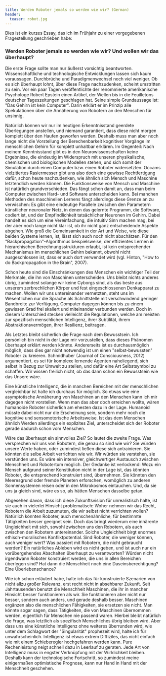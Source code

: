 ```yaml
---
title: Werden Roboter jemals so werden wie wir? (German)
header:
  teaser: robot.jpg
---
```


Dies ist ein kurzes Essay, das ich im Frühjahr zu einer vorgegebenen Fragestellung geschrieben habe:

### Werden Roboter jemals so werden wie wir? Und wollen wir das überhaupt?

Die erste Frage sollte man nur äußerst vorsichtig beantworten. Wissenschaftliche und technologische Entwicklungen lassen sich kaum voraussagen. Durchbrüche und Paradigmenwechsel noch viel weniger. Ob es sich überhaupt lohnt, über diese Frage nachzudenken, scheint umstritten zu sein. Vor ein paar Tagen veröffentlichte der renommierte amerikanische Psychologe Robert Epstein einen Artikel, der Wellen bis in die Feuilletons deutscher Tageszeitungen geschlagen hat. Seine simple Grundaussage ist: "Das Gehirn ist kein Computer". Darin erklärt er im Prinzip alle Spekulationen über die Annäherung von Robotern an den Menschen für unsinnig.

Natürlich können wir nur im heutigen Erkenntnisstand geerdete Überlegungen anstellen, und niemand garantiert, dass diese nicht morgen komplett über den Haufen geworfen werden. Deshalb muss man aber noch lange nicht die Vorstellung der Berechenbarkeit kognitiver Vorgänge im menschlichen Gehirn für komplett unhaltbar erklären. Im Gegenteil: Nach meinem Kenntnisstand gibt es in den Neurowissenschaften keine Ergebnisse, die eindeutig im Widerspruch mit unseren physikalische, chemischen und biologischen Modellen stehen, und sich somit der Simulation durch einen Computer bzw. einen Roboter widersetzten. Occams vielzitiertes Rasiermesser gibt uns also doch eine gewisse Rechtfertigung dafür, schon heute nachzudenken, wie ähnlich sich Mensch und Maschine letztendlich werden können.
Die Funktionsweise von Mensch und Maschine ist natürlich grundverschieden. Das fängt schon damit an, dass man beim Computer zwischen Hard- und Software unterscheiden kann. Bei manchen Methoden des maschinellen Lernens fängt allerdings diese Grenze an zu verwischen: Es gibt eine eindeutige Parallele zwischen den Parametern künstlicher neuronaler Netz, in denen das gelernte Programm, die Software, codiert ist, und der Empfindlichkeit tatsächlicher Neuronen im Gehirn. Dabei handelt es sich um eine Vereinfachung, die intuitiv Sinn machen mag, bei der aber noch lange nicht klar ist, ob ihr nicht ganz entscheidende Aspekte abgehen. Wie groß die Gemeinsamkeit in der Art und Weise, wie diese beiden Systeme lernen, ist, lässt sich auch noch nicht abschätzen. Für den "Backpropagation"-Algorithmus beispielsweise, der effizientes Lernen in hierarchischen Berechnungsstrukturen erlaubt, ist kein entsprechender Mechanismus im menschlichen Gehirn bekannt, obwohl nicht ausgeschlossen ist, dass er auch dort verwendet wird (vgl. Hinton, "How to do Backpropagation in the Brain", 2007).

Schon heute sind die Einschränkungen des Menschen ein wichtiger Teil der Merkmale, die ihn von Maschinen unterscheiden. Uns bleibt nichts anderes übrig, zumindest solange wir keine Cyborgs sind, als das beste aus unserem zerbrechlichen Körper und fest eingeschlossenen Denkapparat zu machen. Wollen wir uns untereinander vernetzten, steht uns im Wesentlichen nur die Sprache als Schnittstelle mit verschwindend geringer Bandbreite zur Verfügung. Computer dagegen können bis zu einem gewissen Grad frei skaliert und miteinander verbunden werden. Doch in diesem Unterschied stecken vielleicht die Regulationen, welche am meisten zur spezifisch menschlichen Intelligenz, ihrer Subtilität, ihrem Abstraktionsvermögen, ihrer Resilienz, beitragen.

Als Letztes bleibt sicherlich die Frage nach dem Bewusstsein. Ich persönlich bin nicht in der Lage mir vorzustellen, dass dieses Phänomen überhaupt erklärt werden könnte. Andererseits ist es durchausmöglich möglich, dass dies gar nicht notwendig ist um einen "selbst-bewussten" Roboter zu kreieren. Schmidhuber (Journal of Consciousness, 2012) argumentiert, es sei für komplexe lernende Agenten naheliegend, sich selbst in Bezug zur Umwelt zu stellen, und dafür eine Art Selbstsymbol zu schaffen. Wir wissen freilich nicht, ob das dann schon ein Bewusstsein wie das Unsere wäre.

Eine künstliche Intelligenz, die in manchen Bereichen mit der menschlichen vergleichbar ist halte ich durchaus für möglich. So etwas wie eine asymptotische Annäherung von Maschinen an den Menschen kann ich mir dagegen nicht vorstellen. Wenn man das aber doch erreichen wollte, wären humanoide Roboter sicherlich am ehesten dazu in der Lage. Humanoid müsste dabei nicht nur die Erscheinung sein, sondern mehr noch die kognitive und sensomotorische Arbeitsweise. Ist das dem Menschen ähnlich Werden allerdings ein explizites Ziel, unterscheidet sich der Roboter gerade dadurch schon vom Menschen.

Wäre das überhaupt ein sinnvolles Ziel? So lautet die zweite Frage. Was versprechen wir uns von Robotern, die genau so sind wie wir?
Sie würden unsere Werte haben, oder zumindest ließen diese sich antrainieren. Sie könnten die selbe Arbeit verrichten wie wir. Wir würden sie verstehen, sie verstünden uns. Es wäre ein intensiver, gleichwertiger Austausch zwischen Menschheit und Robotertum möglich. Der Gedanke ist verlockend: Wozu ein Mensch aufgrund seiner Konstitution nicht in der Lage ist, das könnten Roboter, die entsprechend konstruiert sind, übernehmen. Sie könnten den Meeresgrund oder fremde Planeten erforschen, womöglich zu anderen Sonnensystemen reisen oder in den Mikrokosmos eintauchen. Und, da sie uns ja gleich sind, wäre es so, als hätten Menschen dasselbe getan.

Abgesehen davon, dass ich diese Zukunftsvision für unrealistisch halte, ist sie auch in vielerlei Hinsicht problematisch: Woher nehmen wir das Recht, Robotern die Arbeit zuzumuten, die wir selbst nicht verrichten wollen? Natürlich könnten Roboter, auch menschenähnliche, für bestimmte Tätigkeiten besser geeignet sein. Doch das bringt wiederum eine inhärente Ungleichheit mit sich, sowohl zwischen uns den Robotern, als auch zwischen den Robotern untereinander. Solche Ungleichheit birgt enormes ethisch-moralisches Konfliktpotential. Sind Roboter, die weniger können, auch weniger wert? Was passiert mit Robotern, die nicht gebraucht werden? Ein natürliches Ableben wird es nicht geben, und ist auch nur ein vorübergehendes Abschalten überhaupt zu verantworten? Würden nicht irgendwann Roboter konstruiert werden, die uns in allen Bereichen überlegen sind? Hat dann die Menschheit noch eine Daseinsberechtigung? Eine Überlebenschance?

Wie ich schon erläutert habe, halte ich das für konstruierte Szenarien von nicht allzu großer Relevanz, erst recht nicht in absehbarer Zukunft. Seit Jahrtausenden benutzt die Menschheit Maschinen, die ihr in mancher Hinsicht besser funktionieren als wir. Sie funktionieren aber nicht nur besser, sondern auch anders, und gerade deshalb besser. Maschinen ergänzen also die menschlichen Fähigkeiten, sie ersetzen sie nicht. Man könnte sogar sagen, dass Tätigkeiten, die von Maschinen übernommen werden, eigentlich für Menschen nie passend waren. Hierbei bleibt natürlich die Frage, was letztlich als spezifisch Menschliches übrig bleiben wird. Aber dass uns eine künstliche Intelligenz ohne weiteres überrunden wird, wie unter dem Schlagwort der "Singularität" prophezeit wird, halte ich für unwahrscheinlich. Intelligenz ist etwas extrem Diffiziles, das nicht einfach wie mit einem Schieberegler hochgefahren werden kann. Pure Rechenleistung neigt schnell dazu in Leerlauf zu geraten. Jede Art von Intelligenz muss in engster Verknüpfung mit der Wirklichkeit bleiben. Deshalb kann der technologische Fortschritt, so zumindest meine einigermaßen optimistische Prognose, kann nur Hand in Hand mit der Menschheit geschehen.
